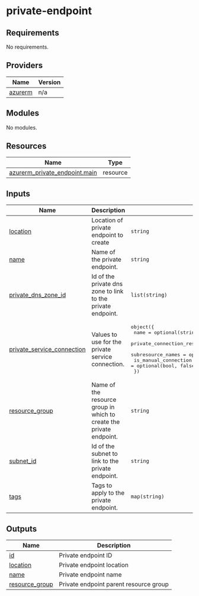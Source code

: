 # private-endpoint

<!-- BEGINNING OF PRE-COMMIT-TERRAFORM DOCS HOOK -->
## Requirements

No requirements.

## Providers

| Name | Version |
|------|---------|
| <a name="provider_azurerm"></a> [azurerm](#provider\_azurerm) | n/a |

## Modules

No modules.

## Resources

| Name | Type |
|------|------|
| [azurerm_private_endpoint.main](https://registry.terraform.io/providers/hashicorp/azurerm/latest/docs/resources/private_endpoint) | resource |

## Inputs

| Name | Description | Type | Default | Required |
|------|-------------|------|---------|:--------:|
| <a name="input_location"></a> [location](#input\_location) | Location of private endpoint to create | `string` | n/a | yes |
| <a name="input_name"></a> [name](#input\_name) | Name of the private endpoint. | `string` | n/a | yes |
| <a name="input_private_dns_zone_id"></a> [private\_dns\_zone\_id](#input\_private\_dns\_zone\_id) | Id of the private dns zone to link to the private endpoint. | `list(string)` | `null` | no |
| <a name="input_private_service_connection"></a> [private\_service\_connection](#input\_private\_service\_connection) | Values to use for the private service connection. | <pre>object({<br/>    name                           = optional(string, null)<br/>    private_connection_resource_id = optional(string, null)<br/>    subresource_names              = optional(list(string), [])<br/>    is_manual_connection           = optional(bool, false)<br/>  })</pre> | n/a | yes |
| <a name="input_resource_group"></a> [resource\_group](#input\_resource\_group) | Name of the resource group in which to create the private endpoint. | `string` | n/a | yes |
| <a name="input_subnet_id"></a> [subnet\_id](#input\_subnet\_id) | Id of the subnet to link to the private endpoint. | `string` | `""` | no |
| <a name="input_tags"></a> [tags](#input\_tags) | Tags to apply to the private endpoint. | `map(string)` | `{}` | no |

## Outputs

| Name | Description |
|------|-------------|
| <a name="output_id"></a> [id](#output\_id) | Private endpoint ID |
| <a name="output_location"></a> [location](#output\_location) | Private endpoint location |
| <a name="output_name"></a> [name](#output\_name) | Private endpoint name |
| <a name="output_resource_group"></a> [resource\_group](#output\_resource\_group) | Private endpoint parent resource group |
<!-- END OF PRE-COMMIT-TERRAFORM DOCS HOOK -->
